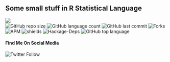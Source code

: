 ## Some small stuff in R Statistical Language

<img align="left" src="https://img.shields.io/badge/License-Apache%202.0-blue.svg"><br>
![GitHub repo size](https://img.shields.io/github/repo-size/OkomoJacob/RWorld?color=green-yellow&logo=github&logoColor=blue) ![GitHub language count](https://img.shields.io/github/languages/count/OkomoJacob/RWorld?logo=visual-studio-code) ![GitHub last commit](https://img.shields.io/github/last-commit/OkomoJacob/RWorld?style=plastic&color=brightgreen) 
![Forks](https://img.shields.io/github/forks/OkomoJacob/RWorld?style=social) ![APM](https://img.shields.io/apm/dm/vim-mode) ![shields](https://img.shields.io/opencollective/sponsors/0) ![Hackage-Deps](https://img.shields.io/hackage-deps/v/lens) ![GitHub top language](https://img.shields.io/github/languages/top/okomojacob/RWorld)

#### Find Me On Social Media
![Twitter Follow](https://img.shields.io/twitter/follow/okomojacob?style=social)
